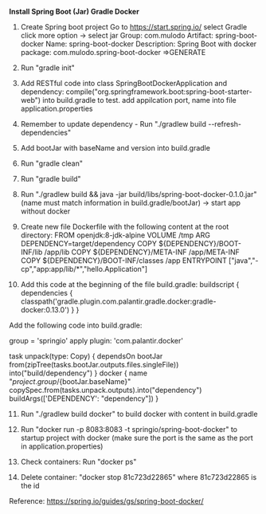 **Install Spring Boot (Jar) Gradle Docker**

1. Create Spring boot project
Go to https://start.spring.io/ 
select Gradle
click more option -> select jar
Group: com.mulodo
Artifact: spring-boot-docker
Name: spring-boot-docker
Description: Spring Boot with docker
package: com.mulodo.spring-boot-docker
=>GENERATE

2. Run "gradle init"

3. Add RESTful code into class SpringBootDockerApplication and dependency:
	compile("org.springframework.boot:spring-boot-starter-web")
into build.gradle to test.
add appilcation port, name into file application.properties

4. Remember to update dependency - Run "./gradlew build --refresh-dependencies"

5. Add bootJar with baseName and version into build.gradle

6. Run "gradle clean"

7. Run "gradle build"

8. Run "./gradlew build && java -jar build/libs/spring-boot-docker-0.1.0.jar"
(name must match information in build.gradle/bootJar) -> start app without docker

9. Create new file Dockerfile with the following content at the root directory:
FROM openjdk:8-jdk-alpine
VOLUME /tmp
ARG DEPENDENCY=target/dependency
COPY ${DEPENDENCY}/BOOT-INF/lib /app/lib
COPY ${DEPENDENCY}/META-INF /app/META-INF
COPY ${DEPENDENCY}/BOOT-INF/classes /app
ENTRYPOINT ["java","-cp","app:app/lib/*","hello.Application"]

10. Add this code at the beginning of the file build.gradle:
buildscript {
    dependencies {
        classpath('gradle.plugin.com.palantir.gradle.docker:gradle-docker:0.13.0')
    }
}

Add the following code into build.gradle:

group = 'springio'
apply plugin: 'com.palantir.docker'

task unpack(type: Copy) {
    dependsOn bootJar
    from(zipTree(tasks.bootJar.outputs.files.singleFile))
    into("build/dependency")
}
docker {
    name "${project.group}/${bootJar.baseName}"
    copySpec.from(tasks.unpack.outputs).into("dependency")
    buildArgs(['DEPENDENCY': "dependency"])
}

11. Run "./gradlew build docker"
to build docker with content in build.gradle

11. Run "docker run -p 8083:8083 -t springio/spring-boot-docker"
to startup project with docker
(make sure the port is the same as the port in application.properties)

12. Check containers: Run "docker ps"

13. Delete container: "docker stop 81c723d22865" where 81c723d22865 is the id

Reference:
https://spring.io/guides/gs/spring-boot-docker/